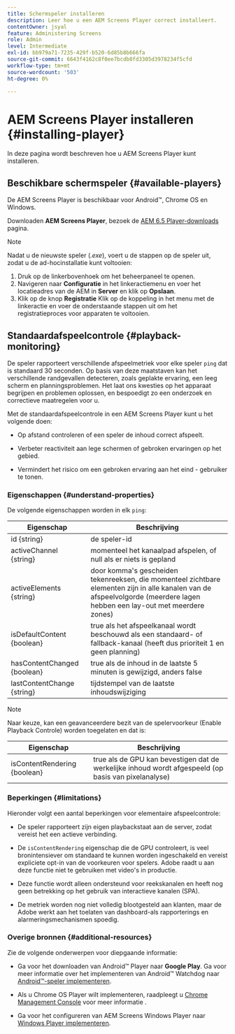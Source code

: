 ```yaml
---
title: Schermspeler installeren
description: Leer hoe u een AEM Screens Player correct installeert.
contentOwner: jsyal
feature: Administering Screens
role: Admin
level: Intermediate
exl-id: bb979a71-7235-429f-b520-6d85b8b666fa
source-git-commit: 6643f4162c8f0ee7bcdb0fd3305d3978234f5cfd
workflow-type: tm+mt
source-wordcount: '503'
ht-degree: 0%

---
```


# AEM Screens Player installeren {#installing-player}

In deze pagina wordt beschreven hoe u AEM Screens Player kunt installeren.

## Beschikbare schermspeler {#available-players}

De AEM Screens Player is beschikbaar voor Android™, Chrome OS en Windows.

Downloaden **AEM Screens Player**, bezoek de [AEM 6.5 Player-downloads](https://download.macromedia.com/screens/) pagina.

>[!NOTE]
>
>Nadat u de nieuwste speler (*.exe*), voert u de stappen op de speler uit, zodat u de ad-hocinstallatie kunt voltooien:
>
>1. Druk op de linkerbovenhoek om het beheerpaneel te openen.
>1. Navigeren naar **Configuratie** in het linkeractiemenu en voer het locatieadres van de AEM in **Server** en klik op **Opslaan**.
>1. Klik op de knop **Registratie** Klik op de koppeling in het menu met de linkeractie en voer de onderstaande stappen uit om het registratieproces voor apparaten te voltooien.

## Standaardafspeelcontrole {#playback-monitoring}

De speler rapporteert verschillende afspeelmetriek voor elke speler `ping` dat is standaard 30 seconden. Op basis van deze maatstaven kan het verschillende randgevallen detecteren, zoals geplakte ervaring, een leeg scherm en planningsproblemen. Het laat ons kwesties op het apparaat begrijpen en problemen oplossen, en bespoedigt zo een onderzoek en correctieve maatregelen voor u.

Met de standaardafspeelcontrole in een AEM Screens Player kunt u het volgende doen:

* Op afstand controleren of een speler de inhoud correct afspeelt.

* Verbeter reactiviteit aan lege schermen of gebroken ervaringen op het gebied.

* Vermindert het risico om een gebroken ervaring aan het eind - gebruiker te tonen.

### Eigenschappen {#understand-properties}

De volgende eigenschappen worden in elk `ping`:

| Eigenschap | Beschrijving |
|---|---|
| id {string} | de speler-id |
| activeChannel {string} | momenteel het kanaalpad afspelen, of null als er niets is gepland |
| activeElements {string} | door komma&#39;s gescheiden tekenreeksen, die momenteel zichtbare elementen zijn in alle kanalen van de afspeelvolgorde (meerdere lagen hebben een lay-out met meerdere zones) |
| isDefaultContent {boolean} | true als het afspeelkanaal wordt beschouwd als een standaard- of fallback-kanaal (heeft dus prioriteit 1 en geen planning) |
| hasContentChanged {boolean} | true als de inhoud in de laatste 5 minuten is gewijzigd, anders false |
| lastContentChange {string} | tijdstempel van de laatste inhoudswijziging |

>[!NOTE]
>Naar keuze, kan een geavanceerdere bezit van de spelervoorkeur (Enable Playback Controle) worden toegelaten en dat is:
>
>| Eigenschap | Beschrijving |
>|---|---|
>| isContentRendering {boolean} | true als de GPU kan bevestigen dat de werkelijke inhoud wordt afgespeeld (op basis van pixelanalyse) |

### Beperkingen {#limitations}

Hieronder volgt een aantal beperkingen voor elementaire afspeelcontrole:

* De speler rapporteert zijn eigen playbackstaat aan de server, zodat vereist het een actieve verbinding.

* De `isContentRendering` eigenschap die de GPU controleert, is veel bronintensiever om standaard te kunnen worden ingeschakeld en vereist expliciete opt-in van de voorkeuren voor spelers. Adobe raadt u aan deze functie niet te gebruiken met video&#39;s in productie.

* Deze functie wordt alleen ondersteund voor reekskanalen en heeft nog geen betrekking op het gebruik van interactieve kanalen (SPA).

* De metriek worden nog niet volledig blootgesteld aan klanten, maar de Adobe werkt aan het toelaten van dashboard-als rapporterings en alarmeringsmechanismen spoedig.

### Overige bronnen {#additional-resources}

Zie de volgende onderwerpen voor diepgaande informatie:

* Ga voor het downloaden van Android™ Player naar **Google Play**. Ga voor meer informatie over het implementeren van Android™ Watchdog naar [Android™-speler implementeren](implementing-android-player.md).

* Als u Chrome OS Player wilt implementeren, raadpleegt u [Chrome Management Console](implementing-chrome-os-player.md) voor meer informatie .

* Ga voor het configureren van AEM Screens Windows Player naar [Windows Player implementeren](implementing-windows-player.md).
